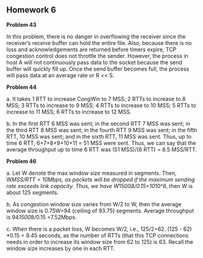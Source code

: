 ## Homework 6

**Problem 43**

In this problem, there is no danger in overflowing the receiver since the receiver’s receive
buffer can hold the entire file. Also, because there is no loss and acknowledgements are
returned before timers expire, TCP congestion control does not throttle the sender.
However, the process in host A will not continuously pass data to the socket because the
send buffer will quickly fill up. Once the send buffer becomes full, the process will pass
data at an average rate or R << S.

**Problem 44**

a. It takes 1 RTT to increase CongWin to 7 MSS; 2 RTTs to increase to 8 MSS; 3
RTTs to increase to 9 MSS; 4 RTTs to increase to 10 MSS; 5 RTTs to increase to 11
MSS; 6 RTTs to increase to 12 MSS.

b. In the first RTT 6 MSS was sent; in the second RTT 7 MSS was sent; in the third
RTT 8 MSS was sent; in the fourth RTT 9 MSS was sent; in the fifth RTT, 10 MSS
was sent; and in the sixth RTT, 11 MSS was sent. Thus, up to time 6 RTT,
6+7+8+9+10+11 = 51 MSS were sent. Thus, we can say that the average throughput
up to time 6 RTT was (51 MSS)/(6 RTT) = 8.5 MSS/RTT.

**Problem 46**

a. Let W denote the max window size measured in segments. Then, W*MSS/RTT =
10Mbps, as packets will be dropped if the maximum sending rate exceeds link
capacity. Thus, we have W*1500*8/0.15=10*10^6, then W is about 125 segments.

b. As congestion window size varies from W/2 to W, then the average window size is
0.75W=94 (ceiling of 93.75) segments. Average throughput is 94*1500*8/0.15
=7.52Mbps.

c. When there is a packet loss, W becomes W/2, i.e., 125/2=62.
(125 - 62) *0.15 = 9.45 seconds, as the number of RTTs (that this TCP connections
needs in order to increase its window size from 62 to 125) is 63. Recall the window
size increases by one in each RTT.